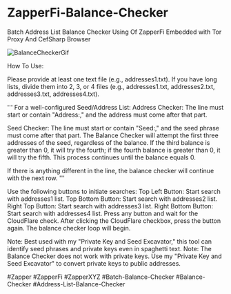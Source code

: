 # ZapperFi-Balance-Checker
Batch Address List Balance Checker Using Of ZapperFi
Embedded with Tor Proxy And CefSharp Browser

![BalanceCheckerGif](https://raw.githubusercontent.com/tractorAside/ZapperFi-Balance-Checker/main/ZapperFi.gif)

How To Use:

Please provide at least one text file (e.g., addresses1.txt). If you have long lists, divide them into 2, 3, or 4 files (e.g., addresses1.txt, addresses2.txt, addresses3.txt, addresses4.txt).

'''
For a well-configured Seed/Address List:
Address Checker:
The line must start or contain "Address:," and the address must come after that part.

Seed Checker:
The line must start or contain "Seed:," and the seed phrase must come after that part.
The Balance Checker will attempt the first three addresses of the seed, regardless of the balance. If the third balance is greater than 0, it will try the fourth; if the fourth balance is greater than 0, it will try the fifth. This process continues until the balance equals 0.

If there is anything different in the line, the balance checker will continue with the next row.
'''

Use the following buttons to initiate searches:
Top Left Button: Start search with addresses1 list.
Top Bottom Button: Start search with addresses2 list.
Right Top Button: Start search with addresses3 list.
Right Bottom Button: Start search with addresses4 list.
Press any button and wait for the CloudFlare check. After clicking the CloudFlare checkbox, press the button again. The balance checker loop will begin.



Note: Best used with my "Private Key and Seed Excavator," this tool can identify seed phrases and private keys even in spaghetti text.
Note: The Balance Checker does not work with private keys. Use my "Private Key and Seed Excavator" to convert private keys to public addresses.

#Zapper #ZapperFi #ZapperXYZ #Batch-Balance-Checker #Balance-Checker #Address-List-Balance-Checker
